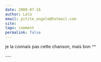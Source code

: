 ```yaml
---
date: 2008-07-16
author: Lalo
email: pitite_angele@hotmail.com
site: 
tags: comment
permalink: false
---
```


<p>je la connais pas cette chanson, mais bon ^^</p>
---